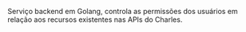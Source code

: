Serviço backend em Golang, controla as permissões dos usuários em relação aos recursos existentes nas APIs do Charles.